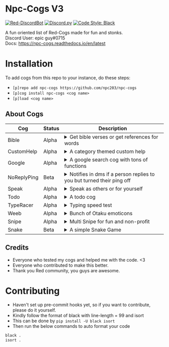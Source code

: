 # Npc-Cogs V3

[![Red-DiscordBot](https://img.shields.io/badge/Red--DiscordBot-V3-red.svg)](https://github.com/Cog-Creators/Red-DiscordBot)
[![Discord.py](https://img.shields.io/badge/Discord.py-rewrite-blue.svg)](https://github.com/Rapptz/discord.py/tree/rewrite)
[![Code Style: Black](https://img.shields.io/badge/code%20style-black-000000.svg)](https://github.com/ambv/black)

A fun oriented list of Red-Cogs made for fun and stonks.  
Discord User: epic guy#0715  
Docs: https://npc-cogs.readthedocs.io/en/latest

# Installation

To add cogs from this repo to your instance, do these steps:

- `[p]repo add npc-cogs https://github.com/npc203/npc-cogs`
- `[p]cog install npc-cogs <cog name>`
- `[p]load <cog name>`

## About Cogs

| Cog         | Status | Description                                                                                                                                                                                                             |
| ----------- | ------ | ----------------------------------------------------------------------------------------------------------------------------------------------------------------------------------------------------------------------- |
| Bible       | Alpha  | <details><summary>Get bible verses or get references for words</summary>Powered by biblegateway, this cog can get bible verses and also can reverse search by getting the references for the searched word</details>    |
| CustomHelp  | Alpha  | <details><summary>A category themed custom help</summary>Kindly read https://npc-cogs.readthedocs.io/en/latest/customhelp.html on how to setup</details>                                                                |
| Google      | Alpha  | <details><summary>A google search cog with tons of functions</summary>This cog scrapes google to get results/reverse image search, cards, books, images, etc.. (siu3334 did a lotta work in this cog as well)</details> |
| NoReplyPing | Beta   | <details><summary>Notifies in dms if a person replies to you but turned their ping off</summary> Made for the servers with extra modesty who turn their pings off and you miss their message </details>                 |
| Speak       | Alpha  | <details><summary>Speak as others or for yourself</summary>This uses webhooks to mimic the person's identity and speak what you type, it also can speak stuff for you (insults and sadme)</details>                     |
| Todo        | Alpha  | <details><summary>A todo cog</summary>A simple todo cog to remember your tasks</details>                                                                                                                                |
| TypeRacer   | Alpha  | <details><summary>Typing speed test</summary>Test your typing skills with this cog</details>                                                                                                                            |
| Weeb        | Alpha  | <details><summary>Bunch of Otaku emoticons</summary>Expwess youw weebness using the bunch of wandom weeb emoticons UwU</details>                                                                                        |
| Snipe       | Alpha  | <details><summary>Multi Snipe for fun and non-profit</summary>Bulk sniping to stab back those anti-sniping smart ass users</details>                                                                                    |
| Snake       | Beta   | <details><summary>A simple Snake Game</summary>This is a classical snake game, uses dpy menus. Be fully aware of this cog spamming the channel ratelimit buckets</details>                                              |

## Credits

- Everyone who tested my cogs and helped me with the code. <3
- Everyone who contributed to make this better.
- Thank you Red community, you guys are awesome.

# Contributing

- Haven't set up pre-commit hooks yet, so if you want to contribute, please do it yourself.
- Kindly follow the format of black with line-length = 99 and isort
- This can be done by `pip install -U black isort`
- Then run the below commands to auto format your code

```py
black .
isort .
```
